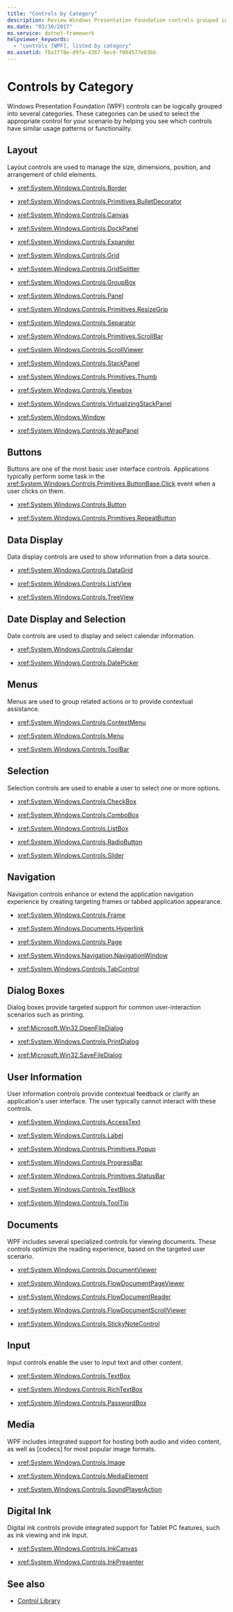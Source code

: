 ```yaml
---
title: "Controls by Category"
description: Review Windows Presentation Foundation controls grouped into categories, which can help you select the appropriate control by comparing similar controls.
ms.date: "03/30/2017"
ms.service: dotnet-framework
helpviewer_keywords: 
  - "controls [WPF], listed by category"
ms.assetid: f8a1f78e-d9fa-4367-9ec6-f084577e83bb
---
```

# Controls by Category

Windows Presentation Foundation (WPF) controls can be logically grouped into several categories. These categories can be used to select the appropriate control for your scenario by helping you see which controls have similar usage patterns or functionality.

## Layout

Layout controls are used to manage the size, dimensions, position, and arrangement of child elements.

- <xref:System.Windows.Controls.Border>

- <xref:System.Windows.Controls.Primitives.BulletDecorator>

- <xref:System.Windows.Controls.Canvas>

- <xref:System.Windows.Controls.DockPanel>

- <xref:System.Windows.Controls.Expander>

- <xref:System.Windows.Controls.Grid>

- <xref:System.Windows.Controls.GridSplitter>

- <xref:System.Windows.Controls.GroupBox>

- <xref:System.Windows.Controls.Panel>

- <xref:System.Windows.Controls.Primitives.ResizeGrip>

- <xref:System.Windows.Controls.Separator>

- <xref:System.Windows.Controls.Primitives.ScrollBar>

- <xref:System.Windows.Controls.ScrollViewer>

- <xref:System.Windows.Controls.StackPanel>

- <xref:System.Windows.Controls.Primitives.Thumb>

- <xref:System.Windows.Controls.Viewbox>

- <xref:System.Windows.Controls.VirtualizingStackPanel>

- <xref:System.Windows.Window>

- <xref:System.Windows.Controls.WrapPanel>

## Buttons

Buttons are one of the most basic user interface controls. Applications typically perform some task in the <xref:System.Windows.Controls.Primitives.ButtonBase.Click> event when a user clicks on them.

- <xref:System.Windows.Controls.Button>

- <xref:System.Windows.Controls.Primitives.RepeatButton>

## Data Display

Data display controls are used to show information from a data source.

- <xref:System.Windows.Controls.DataGrid>

- <xref:System.Windows.Controls.ListView>

- <xref:System.Windows.Controls.TreeView>

## Date Display and Selection

Date controls are used to display and select calendar information.

- <xref:System.Windows.Controls.Calendar>

- <xref:System.Windows.Controls.DatePicker>

## Menus

Menus are used to group related actions or to provide contextual assistance.

- <xref:System.Windows.Controls.ContextMenu>

- <xref:System.Windows.Controls.Menu>

- <xref:System.Windows.Controls.ToolBar>

## Selection

Selection controls are used to enable a user to select one or more options.

- <xref:System.Windows.Controls.CheckBox>

- <xref:System.Windows.Controls.ComboBox>

- <xref:System.Windows.Controls.ListBox>

- <xref:System.Windows.Controls.RadioButton>

- <xref:System.Windows.Controls.Slider>

## Navigation

Navigation controls enhance or extend the application navigation experience by creating targeting frames or tabbed application appearance.

- <xref:System.Windows.Controls.Frame>

- <xref:System.Windows.Documents.Hyperlink>

- <xref:System.Windows.Controls.Page>

- <xref:System.Windows.Navigation.NavigationWindow>

- <xref:System.Windows.Controls.TabControl>

## Dialog Boxes

Dialog boxes provide targeted support for common user-interaction scenarios such as printing.

- <xref:Microsoft.Win32.OpenFileDialog>

- <xref:System.Windows.Controls.PrintDialog>

- <xref:Microsoft.Win32.SaveFileDialog>

## User Information

User information controls provide contextual feedback or clarify an application's user interface. The user typically cannot interact with these controls.

- <xref:System.Windows.Controls.AccessText>

- <xref:System.Windows.Controls.Label>

- <xref:System.Windows.Controls.Primitives.Popup>

- <xref:System.Windows.Controls.ProgressBar>

- <xref:System.Windows.Controls.Primitives.StatusBar>

- <xref:System.Windows.Controls.TextBlock>

- <xref:System.Windows.Controls.ToolTip>

## Documents

WPF includes several specialized controls for viewing documents. These controls optimize the reading experience, based on the targeted user scenario.

- <xref:System.Windows.Controls.DocumentViewer>

- <xref:System.Windows.Controls.FlowDocumentPageViewer>

- <xref:System.Windows.Controls.FlowDocumentReader>

- <xref:System.Windows.Controls.FlowDocumentScrollViewer>

- <xref:System.Windows.Controls.StickyNoteControl>

## Input

Input controls enable the user to input text and other content.

- <xref:System.Windows.Controls.TextBox>

- <xref:System.Windows.Controls.RichTextBox>

- <xref:System.Windows.Controls.PasswordBox>

## Media

WPF includes integrated support for hosting both audio and video content, as well as [codecs] for most popular image formats.

- <xref:System.Windows.Controls.Image>

- <xref:System.Windows.Controls.MediaElement>

- <xref:System.Windows.Controls.SoundPlayerAction>

## Digital Ink

Digital ink controls provide integrated support for Tablet PC features, such as ink viewing and ink input.

- <xref:System.Windows.Controls.InkCanvas>

- <xref:System.Windows.Controls.InkPresenter>

## See also

- [Control Library](control-library.md)

